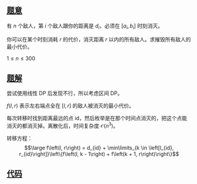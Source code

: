 ## [题意](https://www.luogu.com.cn/problem/P4766)
有 $n$ 个敌人，第 $i$ 个敌人跟你的距离是 $d_i$，必须在 $\left[a_i, b_i\right]$ 时刻消灭。

你可以在某个时刻消耗 $r$ 的代价，消灭距离 $r$ 以内的所有敌人。求摧毁所有敌人的最小代价。

$1 \leq n \leq 300$

## [题解]()
尝试使用线性 DP 后发现不行，所以考虑区间 DP。

$f\left(l, r\right)$ 表示左右端点全在 $\left[l, r\right]$ 的敌人被消灭的最小代价。

每次转移时找到距离最远的点 id，然后枚举是在那个时间点消灭的，把这个点能消灭的都消灭掉。离散化后，时间复杂度 $\mathcal O\left(n^3\right)$。

转移方程：
$$\large f\left(l, r\right) = d_{id} + \min\limits_{k \in \left[l_{id}, r_{id}\right]}\left\{f\left(l, k - 1\right) + f\left(k + 1, r\right)\right\}$$

## [代码](https://raw.verge.tk/rb-tree/rb-tree/main/Code/Luogu/4766.cpp)